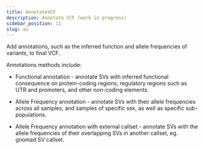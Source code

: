 ```yaml
---
title: AnnotateVCF
description: Annotate VCF (work in progress)
sidebar_position: 11
slug: av
---
```


Add annotations, such as the inferred function and 
allele frequencies of variants, to final VCF.

Annotations methods include:

- Functional annotation - annotate SVs with inferred functional 
  consequence on protein-coding regions, regulatory regions 
  such as UTR and promoters, and other non-coding elements.

- Allele Frequency annotation - annotate SVs with their allele 
  frequencies across all samples, and samples of specific sex, 
  as well as specific sub-populations.

- Allele Frequency annotation with external callset - annotate 
  SVs with the allele frequencies of their overlapping SVs in 
  another callset, eg. gnomad SV callset.
